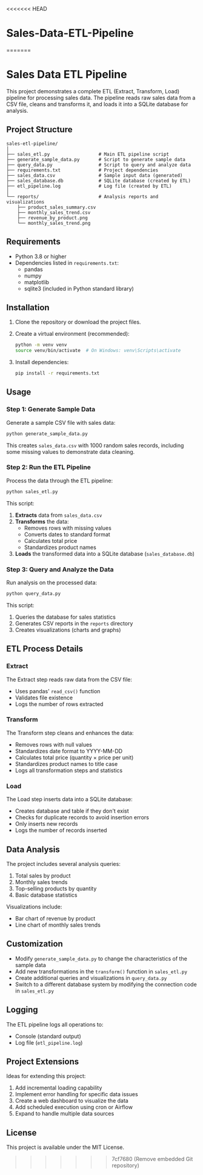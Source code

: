 <<<<<<< HEAD
# Sales-Data-ETL-Pipeline
=======
# Sales Data ETL Pipeline

This project demonstrates a complete ETL (Extract, Transform, Load) pipeline for processing sales data. The pipeline reads raw sales data from a CSV file, cleans and transforms it, and loads it into a SQLite database for analysis.

## Project Structure

```
sales-etl-pipeline/
│
├── sales_etl.py                  # Main ETL pipeline script
├── generate_sample_data.py       # Script to generate sample data
├── query_data.py                 # Script to query and analyze data
├── requirements.txt              # Project dependencies
├── sales_data.csv                # Sample input data (generated)
├── sales_database.db             # SQLite database (created by ETL)
├── etl_pipeline.log              # Log file (created by ETL)
│
└── reports/                      # Analysis reports and visualizations
    ├── product_sales_summary.csv
    ├── monthly_sales_trend.csv
    ├── revenue_by_product.png
    └── monthly_sales_trend.png
```

## Requirements

- Python 3.8 or higher
- Dependencies listed in `requirements.txt`:
  - pandas
  - numpy
  - matplotlib
  - sqlite3 (included in Python standard library)

## Installation

1. Clone the repository or download the project files.

2. Create a virtual environment (recommended):
   ```bash
   python -m venv venv
   source venv/bin/activate  # On Windows: venv\Scripts\activate
   ```

3. Install dependencies:
   ```bash
   pip install -r requirements.txt
   ```

## Usage

### Step 1: Generate Sample Data

Generate a sample CSV file with sales data:

```bash
python generate_sample_data.py
```

This creates `sales_data.csv` with 1000 random sales records, including some missing values to demonstrate data cleaning.

### Step 2: Run the ETL Pipeline

Process the data through the ETL pipeline:

```bash
python sales_etl.py
```

This script:
1. **Extracts** data from `sales_data.csv`
2. **Transforms** the data:
   - Removes rows with missing values
   - Converts dates to standard format
   - Calculates total price
   - Standardizes product names
3. **Loads** the transformed data into a SQLite database (`sales_database.db`)

### Step 3: Query and Analyze the Data

Run analysis on the processed data:

```bash
python query_data.py
```

This script:
1. Queries the database for sales statistics
2. Generates CSV reports in the `reports` directory
3. Creates visualizations (charts and graphs)

## ETL Process Details

### Extract

The Extract step reads raw data from the CSV file:
- Uses pandas' `read_csv()` function
- Validates file existence
- Logs the number of rows extracted

### Transform

The Transform step cleans and enhances the data:
- Removes rows with null values
- Standardizes date format to YYYY-MM-DD
- Calculates total price (quantity × price per unit)
- Standardizes product names to title case
- Logs all transformation steps and statistics

### Load

The Load step inserts data into a SQLite database:
- Creates database and table if they don't exist
- Checks for duplicate records to avoid insertion errors
- Only inserts new records
- Logs the number of records inserted

## Data Analysis

The project includes several analysis queries:
1. Total sales by product
2. Monthly sales trends
3. Top-selling products by quantity
4. Basic database statistics

Visualizations include:
- Bar chart of revenue by product
- Line chart of monthly sales trends

## Customization

- Modify `generate_sample_data.py` to change the characteristics of the sample data
- Add new transformations in the `transform()` function in `sales_etl.py`
- Create additional queries and visualizations in `query_data.py`
- Switch to a different database system by modifying the connection code in `sales_etl.py`

## Logging

The ETL pipeline logs all operations to:
- Console (standard output)
- Log file (`etl_pipeline.log`)

## Project Extensions

Ideas for extending this project:
1. Add incremental loading capability
2. Implement error handling for specific data issues
3. Create a web dashboard to visualize the data
4. Add scheduled execution using cron or Airflow
5. Expand to handle multiple data sources

## License

This project is available under the MIT License.
>>>>>>> 7cf7680 (Remove embedded Git repository)

